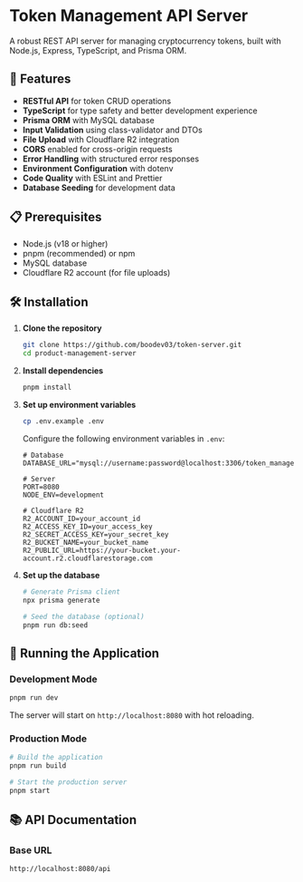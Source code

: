# Token Management API Server

A robust REST API server for managing cryptocurrency tokens, built with Node.js, Express, TypeScript, and Prisma ORM.

## 🚀 Features

- **RESTful API** for token CRUD operations
- **TypeScript** for type safety and better development experience
- **Prisma ORM** with MySQL database
- **Input Validation** using class-validator and DTOs
- **File Upload** with Cloudflare R2 integration
- **CORS** enabled for cross-origin requests
- **Error Handling** with structured error responses
- **Environment Configuration** with dotenv
- **Code Quality** with ESLint and Prettier
- **Database Seeding** for development data

## 📋 Prerequisites

- Node.js (v18 or higher)
- pnpm (recommended) or npm
- MySQL database
- Cloudflare R2 account (for file uploads)

## 🛠️ Installation

1. **Clone the repository**

   ```bash
   git clone https://github.com/boodev03/token-server.git
   cd product-management-server
   ```

2. **Install dependencies**

   ```bash
   pnpm install
   ```

3. **Set up environment variables**

   ```bash
   cp .env.example .env
   ```

   Configure the following environment variables in `.env`:

   ```env
   # Database
   DATABASE_URL="mysql://username:password@localhost:3306/token_management"

   # Server
   PORT=8080
   NODE_ENV=development

   # Cloudflare R2
   R2_ACCOUNT_ID=your_account_id
   R2_ACCESS_KEY_ID=your_access_key
   R2_SECRET_ACCESS_KEY=your_secret_key
   R2_BUCKET_NAME=your_bucket_name
   R2_PUBLIC_URL=https://your-bucket.your-account.r2.cloudflarestorage.com
   ```

4. **Set up the database**

   ```bash
   # Generate Prisma client
   npx prisma generate

   # Seed the database (optional)
   pnpm run db:seed
   ```

## 🚦 Running the Application

### Development Mode

```bash
pnpm run dev
```

The server will start on `http://localhost:8080` with hot reloading.

### Production Mode

```bash
# Build the application
pnpm run build

# Start the production server
pnpm start
```

## 📚 API Documentation

### Base URL

```
http://localhost:8080/api
```
